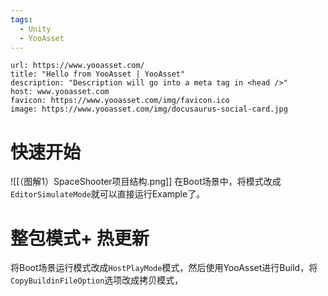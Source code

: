 ```yaml
---
tags:
  - Unity
  - YooAsset
---
```


```cardlink
url: https://www.yooasset.com/
title: "Hello from YooAsset | YooAsset"
description: "Description will go into a meta tag in <head />"
host: www.yooasset.com
favicon: https://www.yooasset.com/img/favicon.ico
image: https://www.yooasset.com/img/docusaurus-social-card.jpg
```

# 快速开始

![[（图解1）SpaceShooter项目结构.png]]
在Boot场景中，将模式改成`EditorSimulateMode`就可以直接运行Example了。

# 整包模式+ 热更新

将Boot场景运行模式改成`HostPlayMode`模式，然后使用YooAsset进行Build，将`CopyBuildinFileOption`选项改成拷贝模式，
